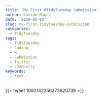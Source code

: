 ```yaml
---
title: 'My First #TidyTuesday Submission'
author: Davide Magno
date: '2019-02-03'
slug: my-first-tidytuesday-submission
categories:
  - TidyTuesday
tags:
  - TidyTuesday
  - Coding
  - R
  - Submission
  - Twitter
  - Community
keywords:
  - tech
---
```


{{< tweet 1092142256373620739 >}}
